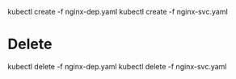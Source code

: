kubectl create -f nginx-dep.yaml
kubectl create -f nginx-svc.yaml

# Delete

kubectl delete -f nginx-dep.yaml
kubectl delete -f nginx-svc.yaml
